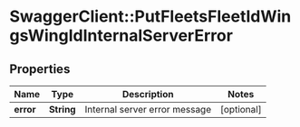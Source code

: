 # SwaggerClient::PutFleetsFleetIdWingsWingIdInternalServerError

## Properties
Name | Type | Description | Notes
------------ | ------------- | ------------- | -------------
**error** | **String** | Internal server error message | [optional] 


